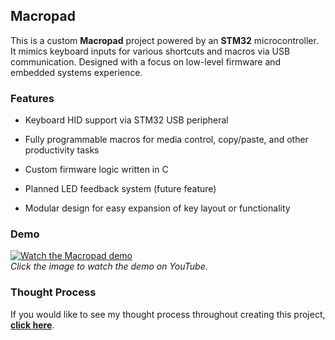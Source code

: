 ## Macropad

This is a custom **Macropad** project powered by an **STM32** microcontroller. It mimics keyboard inputs for various shortcuts and macros via USB communication. Designed with a focus on low-level firmware and embedded systems experience.

### Features
- Keyboard HID support via STM32 USB peripheral

- Fully programmable macros for media control, copy/paste, and other productivity tasks

- Custom firmware logic written in C

- Planned LED feedback system (future feature)

- Modular design for easy expansion of key layout or functionality

### Demo
[![Watch the Macropad demo](https://img.youtube.com/vi/L8qQ8FkUgy8/0.jpg)](https://youtube.com/shorts/qhUAhk-IGdo?si=j1De1VFsIKwv_QSu)  
*Click the image to watch the demo on YouTube.*

### Thought Process
If you would like to see my thought process throughout creating this project, [**click here**](https://docs.google.com/document/d/1tiLBMQQ-8tPwJJhhNl51IhfM3LDAB0CuAEi3gg0x5Wo/edit?usp=sharing).

